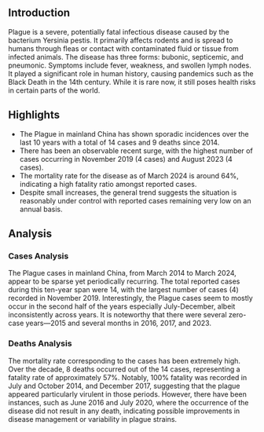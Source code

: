 ## Introduction

Plague is a severe, potentially fatal infectious disease caused by the bacterium Yersinia pestis. It primarily affects rodents and is spread to humans through fleas or contact with contaminated fluid or tissue from infected animals. The disease has three forms: bubonic, septicemic, and pneumonic. Symptoms include fever, weakness, and swollen lymph nodes. It played a significant role in human history, causing pandemics such as the Black Death in the 14th century. While it is rare now, it still poses health risks in certain parts of the world.

## Highlights

- The Plague in mainland China has shown sporadic incidences over the last 10 years with a total of 14 cases and 9 deaths since 2014.<br/>
- There has been an observable recent surge, with the highest number of cases occurring in November 2019 (4 cases) and August 2023 (4 cases).<br/>
- The mortality rate for the disease as of March 2024 is around 64%, indicating a high fatality ratio amongst reported cases.<br/>
- Despite small increases, the general trend suggests the situation is reasonably under control with reported cases remaining very low on an annual basis.<br/>

## Analysis

### Cases Analysis
The Plague cases in mainland China, from March 2014 to March 2024, appear to be sparse yet periodically recurring. The total reported cases during this ten-year span were 14, with the largest number of cases (4) recorded in November 2019. Interestingly, the Plague cases seem to mostly occur in the second half of the years especially July-December, albeit inconsistently across years. It is noteworthy that there were several zero-case years—2015 and several months in 2016, 2017, and 2023.

### Deaths Analysis
The mortality rate corresponding to the cases has been extremely high. Over the decade, 8 deaths occurred out of the 14 cases, representing a fatality rate of approximately 57%. Notably, 100% fatality was recorded in July and October 2014, and December 2017, suggesting that the plague appeared particularly virulent in those periods. However, there have been instances, such as June 2016 and July 2020, where the occurrence of the disease did not result in any death, indicating possible improvements in disease management or variability in plague strains.
